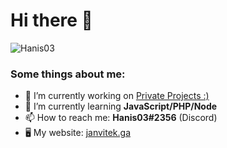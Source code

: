 # Hi there 👋
![Hanis03](https://janvitek.ga/img/logo.png)

### Some things about me:

- 🔭 I’m currently working on [Private Projects :)](https://janvitek.ga/login)
- 🌱 I’m currently learning **JavaScript/PHP/Node**
- 📫 How to reach me: **Hanis03#2356** (Discord)
- 🖥 My website: [janvitek.ga](https://janvitek.ga)
